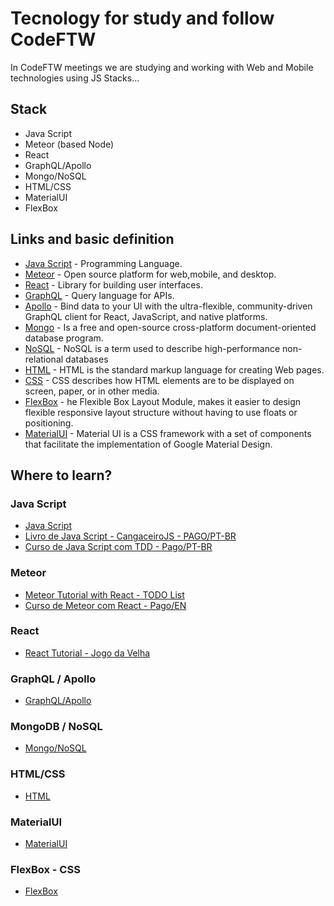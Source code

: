 # Tecnology for study and follow CodeFTW

In CodeFTW meetings we are studying and working with Web and Mobile technologies using JS Stacks...  

## Stack

* Java Script
* Meteor (based Node)
* React
* GraphQL/Apollo
* Mongo/NoSQL
* HTML/CSS
* MaterialUI
* FlexBox

## Links and basic definition

* [Java Script](https://developer.mozilla.org/pt-BR/docs/Web/JavaScript) - Programming Language.
* [Meteor](https://www.meteor.com/) - Open source platform for web,mobile, and desktop.
* [React](https://reactjs.org/) - Library for building user interfaces. 
* [GraphQL](http://graphql.org/) - Query language for APIs.
* [Apollo](https://www.apollographql.com/) - Bind data to your UI with the ultra-flexible, community-driven GraphQL client for React, JavaScript, and native platforms.
* [Mongo](https://docs.mongodb.com/) - Is a free and open-source cross-platform document-oriented database program.
* [NoSQL](http://nosql-database.org/) - NoSQL is a term used to describe high-performance non-relational databases
* [HTML](https://www.w3schools.com/html/) - HTML is the standard markup language for creating Web pages.
* [CSS](https://www.w3schools.com/css/css_intro.asp) - CSS describes how HTML elements are to be displayed on screen, paper, or in other media.
* [FlexBox](https://css-tricks.com/snippets/css/a-guide-to-flexbox/) - he Flexible Box Layout Module, makes it easier to design flexible responsive layout structure without having to use floats or positioning.
* [MaterialUI](https://material-ui-next.com/) - Material UI is a CSS framework with a set of components that facilitate the implementation of Google Material Design.

## Where to learn?

### Java Script
* [Java Script](https://developer.mozilla.org/pt-BR/docs/Web/JavaScript)
* [Livro de Java Script - CangaceiroJS - PAGO/PT-BR](https://www.casadocodigo.com.br/products/livro-cangaceiro-javascript)
* [Curso de Java Script com TDD - Pago/PT-BR](https://www.udemy.com/js-com-tdd-na-pratica)


### Meteor
* [Meteor Tutorial with React - TODO List](https://www.meteor.com/tutorials/react/creating-an-app)
* [Curso de Meteor com React - Pago/EN](https://www.udemy.com/meteor-react)


### React
* [React Tutorial - Jogo  da Velha](https://reactjs.org/tutorial/tutorial.html)

### GraphQL / Apollo
* [GraphQL/Apollo]()

### MongoDB / NoSQL
* [Mongo/NoSQL]()

### HTML/CSS
* [HTML]()
### MaterialUI
* [MaterialUI]()

### FlexBox - CSS
* [FlexBox]()








